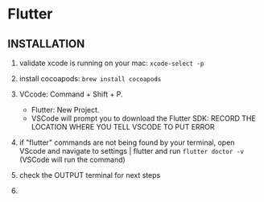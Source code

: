 # Flutter

## INSTALLATION

1. validate xcode is running on your mac:  `xcode-select -p`
2. install cocoapods:  `brew install cocoapods`
3. VCcode: Command + Shift + P.
   + Flutter: New Project.
   + VSCode will prompt you to download the Flutter SDK:   RECORD THE LOCATION WHERE YOU TELL VSCODE TO PUT ERROR

4. if "flutter" commands are not being found by your terminal, open VScode and navigate to settings | flutter and run `flutter doctor -v` (VSCode will run the command)
5. check the OUTPUT terminal for next steps
6.






